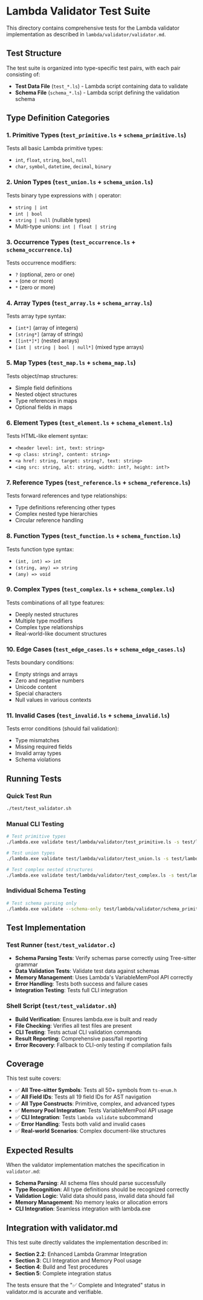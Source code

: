 # Lambda Validator Test Suite

This directory contains comprehensive tests for the Lambda validator implementation as described in `lambda/validator/validator.md`.

## Test Structure

The test suite is organized into type-specific test pairs, with each pair consisting of:
- **Test Data File** (`test_*.ls`) - Lambda script containing data to validate
- **Schema File** (`schema_*.ls`) - Lambda script defining the validation schema

## Type Definition Categories

### 1. Primitive Types (`test_primitive.ls` + `schema_primitive.ls`)
Tests all basic Lambda primitive types:
- `int`, `float`, `string`, `bool`, `null`
- `char`, `symbol`, `datetime`, `decimal`, `binary`

### 2. Union Types (`test_union.ls` + `schema_union.ls`)
Tests binary type expressions with `|` operator:
- `string | int`
- `int | bool`
- `string | null` (nullable types)
- Multi-type unions: `int | float | string`

### 3. Occurrence Types (`test_occurrence.ls` + `schema_occurrence.ls`)
Tests occurrence modifiers:
- `?` (optional, zero or one)
- `+` (one or more)
- `*` (zero or more)

### 4. Array Types (`test_array.ls` + `schema_array.ls`)
Tests array type syntax:
- `[int*]` (array of integers)
- `[string*]` (array of strings)
- `[[int*]*]` (nested arrays)
- `[int | string | bool | null*]` (mixed type arrays)

### 5. Map Types (`test_map.ls` + `schema_map.ls`)
Tests object/map structures:
- Simple field definitions
- Nested object structures
- Type references in maps
- Optional fields in maps

### 6. Element Types (`test_element.ls` + `schema_element.ls`)
Tests HTML-like element syntax:
- `<header level: int, text: string>`
- `<p class: string?, content: string>`
- `<a href: string, target: string?, text: string>`
- `<img src: string, alt: string, width: int?, height: int?>`

### 7. Reference Types (`test_reference.ls` + `schema_reference.ls`)
Tests forward references and type relationships:
- Type definitions referencing other types
- Complex nested type hierarchies
- Circular reference handling

### 8. Function Types (`test_function.ls` + `schema_function.ls`)
Tests function type syntax:
- `(int, int) => int`
- `(string, any) => string`
- `(any) => void`

### 9. Complex Types (`test_complex.ls` + `schema_complex.ls`)
Tests combinations of all type features:
- Deeply nested structures
- Multiple type modifiers
- Complex type relationships
- Real-world-like document structures

### 10. Edge Cases (`test_edge_cases.ls` + `schema_edge_cases.ls`)
Tests boundary conditions:
- Empty strings and arrays
- Zero and negative numbers
- Unicode content
- Special characters
- Null values in various contexts

### 11. Invalid Cases (`test_invalid.ls` + `schema_invalid.ls`)
Tests error conditions (should fail validation):
- Type mismatches
- Missing required fields
- Invalid array types
- Schema violations

## Running Tests

### Quick Test Run
```bash
./test/test_validator.sh
```

### Manual CLI Testing
```bash
# Test primitive types
./lambda.exe validate test/lambda/validator/test_primitive.ls -s test/lambda/validator/schema_primitive.ls

# Test union types
./lambda.exe validate test/lambda/validator/test_union.ls -s test/lambda/validator/schema_union.ls

# Test complex nested structures
./lambda.exe validate test/lambda/validator/test_complex.ls -s test/lambda/validator/schema_complex.ls
```

### Individual Schema Testing
```bash
# Test schema parsing only
./lambda.exe validate --schema-only test/lambda/validator/schema_primitive.ls
```

## Test Implementation

### Test Runner (`test/test_validator.c`)
- **Schema Parsing Tests**: Verify schemas parse correctly using Tree-sitter grammar
- **Data Validation Tests**: Validate test data against schemas
- **Memory Management**: Uses Lambda's VariableMemPool API correctly
- **Error Handling**: Tests both success and failure cases
- **Integration Testing**: Tests full CLI integration

### Shell Script (`test/test_validator.sh`)
- **Build Verification**: Ensures lambda.exe is built and ready
- **File Checking**: Verifies all test files are present
- **CLI Testing**: Tests actual CLI validation commands
- **Result Reporting**: Comprehensive pass/fail reporting
- **Error Recovery**: Fallback to CLI-only testing if compilation fails

## Coverage

This test suite covers:
- ✅ **All Tree-sitter Symbols**: Tests all 50+ symbols from `ts-enum.h`
- ✅ **All Field IDs**: Tests all 19 field IDs for AST navigation
- ✅ **All Type Constructs**: Primitive, complex, and advanced types
- ✅ **Memory Pool Integration**: Tests VariableMemPool API usage
- ✅ **CLI Integration**: Tests `lambda validate` subcommand
- ✅ **Error Handling**: Tests both valid and invalid cases
- ✅ **Real-world Scenarios**: Complex document-like structures

## Expected Results

When the validator implementation matches the specification in `validator.md`:
- **Schema Parsing**: All schema files should parse successfully
- **Type Recognition**: All type definitions should be recognized correctly
- **Validation Logic**: Valid data should pass, invalid data should fail
- **Memory Management**: No memory leaks or allocation errors
- **CLI Integration**: Seamless integration with lambda.exe

## Integration with validator.md

This test suite directly validates the implementation described in:
- **Section 2.2**: Enhanced Lambda Grammar Integration
- **Section 3**: CLI Integration and Memory Pool usage
- **Section 4**: Build and Test procedures
- **Section 5**: Complete integration status

The tests ensure that the "✅ Complete and Integrated" status in validator.md is accurate and verifiable.
